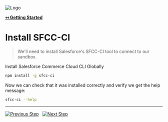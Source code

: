 ![Logo](https://avatars.githubusercontent.com/u/151680118?s=200&v=4 "Logo")

**[↤ Getting Started](../README.md)**

Install SFCC-CI
===

> We'll need to install Salesforce's SFCC-CI tool to connect to our sandbox.

Install Salesforce Commerce Cloud CLI Globally

```bash
npm install -g sfcc-ci
```

Now we can check that it was installed correctly and verify we get the help message:

```bash
sfcc-ci --help
```

---

[![Previous Step](https://img.shields.io/badge/README-121212.svg?logo=github&style=for-the-badge)](../README.md) &nbsp; [![Next Step](https://img.shields.io/badge/Next_Step-1aa0db.svg?logo=github&style=for-the-badge)](./create-api-client.md)

